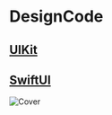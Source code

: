 # DesignCode
## [UIKit](https://github.com/mrgsdev/DesignCode/tree/main/UIKit)
 

## [SwiftUI](https://github.com/mrgsdev/DesignCode/tree/main/SwiftUI)



![Cover](https://github.com/user-attachments/assets/2b5107a1-66fd-4532-990f-7f0d32b61d8c)


